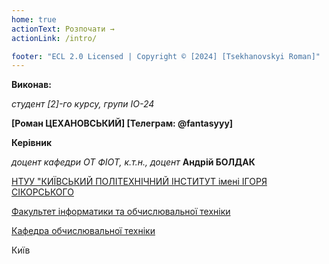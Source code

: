 ```yaml
---
home: true
actionText: Розпочати →
actionLink: /intro/

footer: "ECL 2.0 Licensed | Copyright © [2024] [Tsekhanovskyi Roman]"
---
```



**Виконав:** 

*студент [2]-го курсу, групи IO-24* 

**[Роман ЦЕХАНОВСЬКИЙ] [Телеграм: @fantasyyy]**

**Керівник**

*доцент кафедри ОТ ФІОТ, к.т.н., доцент*<span padding-right:5em></span> **Андрій БОЛДАК** 

[НТУУ "КИЇВСЬКИЙ ПОЛІТЕХНІЧНИЙ ІНСТИТУТ імені ІГОРЯ СІКОРСЬКОГО](https://kpi.ua/)

[Факультет інформатики та обчислювальної техніки](https://fiot.kpi.ua/)

[Кафедра обчислювальної техніки](https://comsys.kpi.ua/)

Київ
